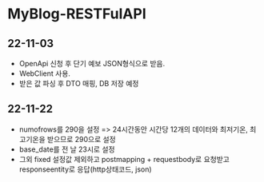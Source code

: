 # MyBlog-RESTFulAPI

## 22-11-03
 - OpenApi 신청 후 단기 예보 JSON형식으로 받음.
 - WebClient 사용.
 - 받은 값 파싱 후 DTO 매핑, DB 저장 예정

## 22-11-22
 - numofrows를 290을 설정 => 24시간동안 시간당 12개의 데이터와 최저기온, 최고기온을 받으므로 290으로 설정
 - base_date를 전 날 23시로 설정
 - 그외 fixed 설정값 제외하고 postmapping + requestbody로 요청받고 responseentity로 응답(http상태코드, json)
